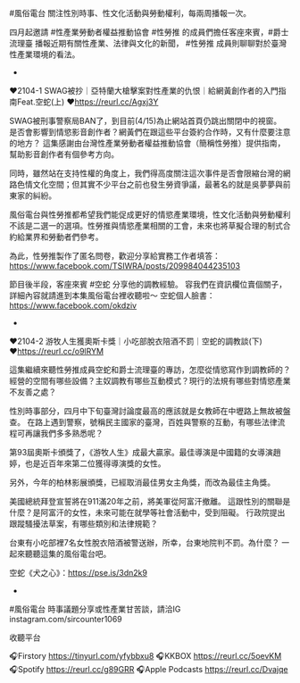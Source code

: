 ---
---
#風俗電台 
關注性別時事、性文化活動與勞動權利，每兩周播報一次。

四月起邀請 #性產業勞動者權益推動協會 #性勞推 的成員們擔任客座來賓，#爵士流理臺 播報近期有關性產業、法律與文化的新聞，
#性勞推 成員則聊聊對於臺灣性產業環境的看法。

-

♥2104-1 SWAG被抄｜亞特蘭大槍擊案對性產業的仇恨｜給網黃創作者的入門指南Feat.空蛇(上)
♥https://reurl.cc/Agxj3Y

SWAG被刑事警察局BAN了，到目前(4/15)為止網站首頁仍跳出關閉中的視窗。
是否會影響到情慾影音創作者？網黃們在跟這些平台簽約合作時，又有什麼要注意的地方？
這集感謝由台灣性產業勞動者權益推動協會（簡稱性勞推）提供指南，幫助影音創作者有個參考方向。

同時，雖然站在支持性權的角度上，我們得高度關注這次事件是否會限縮台灣的網路色情文化空間；但其實不少平台之前也發生勞資爭議，最著名的就是吳夢夢與前東家的糾紛。

風俗電台與性勞推都希望我們能促成更好的情慾產業環境，性文化活動與勞動權利不該是二選一的選項。性勞推與情慾產業相關的工會，未來也將草擬合理的制式合約給業界和勞動者們參考。

為此，性勞推製作了匿名問卷，歡迎分享給實務工作者填答：https://www.facebook.com/TSIWRA/posts/209984044235103

節目後半段，客座來賓 #空蛇 分享他的調教經驗。
容我們在資訊欄位賣個關子，詳細內容就請進到本集風俗電台裡收聽啦～
空蛇個人臉書：https://www.facebook.com/okdziv

-

♥2104-2 游牧人生獲奧斯卡獎｜小吃部脫衣陪酒不罰｜空蛇的調教談(下)
♥https://reurl.cc/o9lRYM

這集繼續來聽性勞推成員空蛇和爵士流理臺的專訪，怎麼從情慾寫作到調教師的？
經營的空間有哪些設備？主奴調教有哪些互動模式？現行的法規有哪些對情慾產業不友善之處？

性別時事部分，四月中下旬臺灣討論度最高的應該就是女教師在中壢路上無故被盤查。
在路上遇到警察，號稱民主國家的臺灣，百姓與警察的互動，有哪些法律流程可再讓我們多多熟悉呢？

第93屆奧斯卡頒獎了，《游牧人生》成最大贏家。最佳導演是中國籍的女導演趙婷，也是近百年來第二位獲得導演獎的女性。

另外，今年的柏林影展頒獎，已經取消最佳男女主角獎，而改為最佳主角獎。

美國總統拜登宣誓將在911滿20年之前，將美軍從阿富汗撤離。
這跟性別的關聯是什麼？是阿富汗的女性，未來可能在就學等社會活動中，受到阻礙。
行政院提出跟蹤騷擾法草案，有哪些類別和法律規範？

台東有小吃部裡7名女性脫衣陪酒被警送辦，所幸，台東地院判不罰。為什麼？
一起來聽聽這集的風俗電台吧。

空蛇《犬之心》：https://pse.is/3dn2k9

-

#風俗電台
時事議題分享或性產業甘苦談，請洽IG
instagram.com/sircounter1069

收聽平台

🎧Firstory
https://tinyurl.com/yfybbxu8
🎧KKBOX
https://reurl.cc/5oevKM
🎧Spotify
https://reurl.cc/g89GRR
🎧Apple Podcasts
https://reurl.cc/Dvajqe